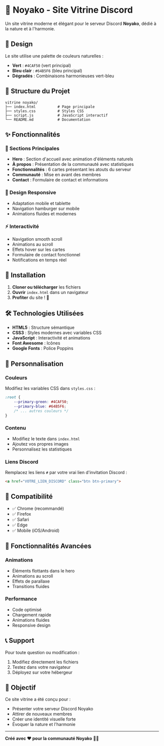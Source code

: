 # 🌿 Noyako - Site Vitrine Discord

Un site vitrine moderne et élégant pour le serveur Discord **Noyako**, dédié à la nature et à l'harmonie.

## 🎨 Design

Le site utilise une palette de couleurs naturelles :
- **Vert** : `#4CAF50` (vert principal)
- **Bleu clair** : `#64B5F6` (bleu principal)
- **Dégradés** : Combinaisons harmonieuses vert-bleu

## 📁 Structure du Projet

```
vitrine noyako/
├── index.html          # Page principale
├── styles.css          # Styles CSS
├── script.js           # JavaScript interactif
└── README.md           # Documentation
```

## ✨ Fonctionnalités

### 🎯 Sections Principales
- **Hero** : Section d'accueil avec animation d'éléments naturels
- **À propos** : Présentation de la communauté avec statistiques
- **Fonctionnalités** : 6 cartes présentant les atouts du serveur
- **Communauté** : Mise en avant des membres
- **Contact** : Formulaire de contact et informations

### 🎨 Design Responsive
- Adaptation mobile et tablette
- Navigation hamburger sur mobile
- Animations fluides et modernes

### ⚡ Interactivité
- Navigation smooth scroll
- Animations au scroll
- Effets hover sur les cartes
- Formulaire de contact fonctionnel
- Notifications en temps réel

## 🚀 Installation

1. **Cloner ou télécharger** les fichiers
2. **Ouvrir** `index.html` dans un navigateur
3. **Profiter** du site ! 🌿

## 🛠️ Technologies Utilisées

- **HTML5** : Structure sémantique
- **CSS3** : Styles modernes avec variables CSS
- **JavaScript** : Interactivité et animations
- **Font Awesome** : Icônes
- **Google Fonts** : Police Poppins

## 🎨 Personnalisation

### Couleurs
Modifiez les variables CSS dans `styles.css` :
```css
:root {
    --primary-green: #4CAF50;
    --primary-blue: #64B5F6;
    /* ... autres couleurs */
}
```

### Contenu
- Modifiez le texte dans `index.html`
- Ajoutez vos propres images
- Personnalisez les statistiques

### Liens Discord
Remplacez les liens `#` par votre vrai lien d'invitation Discord :
```html
<a href="VOTRE_LIEN_DISCORD" class="btn btn-primary">
```

## 📱 Compatibilité

- ✅ Chrome (recommandé)
- ✅ Firefox
- ✅ Safari
- ✅ Edge
- ✅ Mobile (iOS/Android)

## 🌟 Fonctionnalités Avancées

### Animations
- Éléments flottants dans le hero
- Animations au scroll
- Effets de parallaxe
- Transitions fluides

### Performance
- Code optimisé
- Chargement rapide
- Animations fluides
- Responsive design

## 📞 Support

Pour toute question ou modification :
1. Modifiez directement les fichiers
2. Testez dans votre navigateur
3. Déployez sur votre hébergeur

## 🎯 Objectif

Ce site vitrine a été conçu pour :
- Présenter votre serveur Discord Noyako
- Attirer de nouveaux membres
- Créer une identité visuelle forte
- Évoquer la nature et l'harmonie

---

**Créé avec ❤️ pour la communauté Noyako** 🌿💙 
